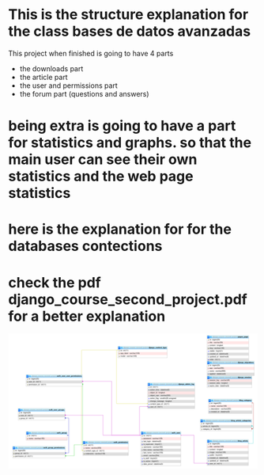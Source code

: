 # This is the structure explanation for the class bases de datos avanzadas
This project when finished is going to have 4 parts
- the downloads part
- the article part
- the user and permissions part
- the forum part (questions and answers)

# being extra is going to have a part for statistics and graphs. so that the main user can see their own statistics and the web page statistics

# here is the explanation for for the databases contections
# check the pdf django_course_second_project.pdf for a better explanation
![database_diagram](img_explanation/database_diagram.png)


